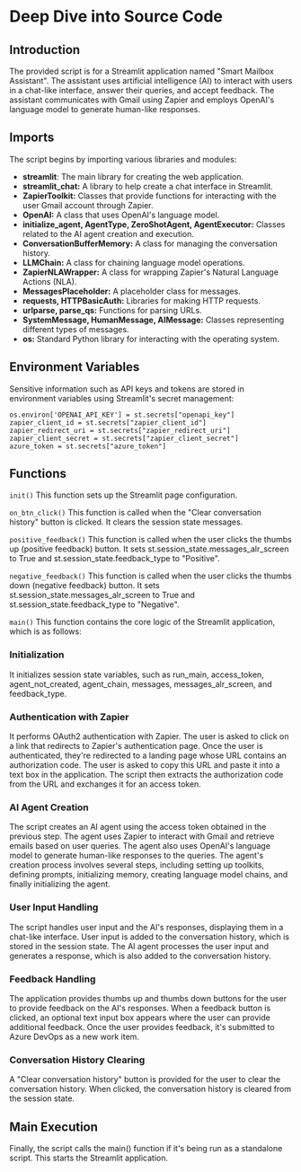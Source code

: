 # Deep Dive into Source Code

## Introduction
The provided script is for a Streamlit application named "Smart Mailbox Assistant". The assistant uses artificial intelligence (AI) to interact with users in a chat-like interface, answer their queries, and accept feedback. The assistant communicates with Gmail using Zapier and employs OpenAI's language model to generate human-like responses.

## Imports
The script begins by importing various libraries and modules:

* **streamlit**: The main library for creating the web application.
* **streamlit_chat:** A library to help create a chat interface in Streamlit.
* **ZapierToolkit:** Classes that provide functions for interacting with the user Gmail account through Zapier.
* **OpenAI:** A class that uses OpenAI's language model.
* **initialize_agent, AgentType, ZeroShotAgent, AgentExecutor:** Classes related to the AI agent creation and execution.
* **ConversationBufferMemory:** A class for managing the conversation history.
* **LLMChain:** A class for chaining language model operations.
* **ZapierNLAWrapper:** A class for wrapping Zapier's Natural Language Actions (NLA).
* **MessagesPlaceholder:** A placeholder class for messages.
* **requests, HTTPBasicAuth:** Libraries for making HTTP requests.
* **urlparse, parse_qs:** Functions for parsing URLs.
* **SystemMessage, HumanMessage, AIMessage:** Classes representing different types of messages.
* **os:** Standard Python library for interacting with the operating system.

## Environment Variables
Sensitive information such as API keys and tokens are stored in environment variables using Streamlit's secret management:

```
os.environ['OPENAI_API_KEY'] = st.secrets["openapi_key"]
zapier_client_id = st.secrets["zapier_client_id"]
zapier_redirect_uri = st.secrets["zapier_redirect_uri"]
zapier_client_secret = st.secrets["zapier_client_secret"]
azure_token = st.secrets["azure_token"]
```

## Functions
`init()`
This function sets up the Streamlit page configuration.

`on_btn_click()`
This function is called when the "Clear conversation history" button is clicked. It clears the session state messages.

`positive_feedback()`
This function is called when the user clicks the thumbs up (positive feedback) button. It sets st.session_state.messages_alr_screen to True and st.session_state.feedback_type to "Positive".

`negative_feedback()`
This function is called when the user clicks the thumbs down (negative feedback) button. It sets st.session_state.messages_alr_screen to True and st.session_state.feedback_type to "Negative".

`main()`
This function contains the core logic of the Streamlit application, which is as follows:

  ### Initialization
  It initializes session state variables, such as run_main, access_token, agent_not_created, agent_chain, messages, messages_alr_screen, and feedback_type.
  
  ### Authentication with Zapier
  It performs OAuth2 authentication with Zapier. The user is asked to click on a link that redirects to Zapier's authentication page. Once the user is authenticated, they're redirected to a landing page whose URL contains an authorization code. The user is asked to copy this URL and paste it into a text box in the application. The script then extracts the authorization code from the URL and exchanges it for an access token.
  
  ### AI Agent Creation
  The script creates an AI agent using the access token obtained in the previous step. The agent uses Zapier to interact with Gmail and retrieve emails based on user queries. The agent also uses OpenAI's language model to generate human-like responses to the queries. The agent's creation process involves several steps, including setting up toolkits, defining prompts, initializing memory, creating language model chains, and finally initializing the agent.
  
  ### User Input Handling
  The script handles user input and the AI's responses, displaying them in a chat-like interface. User input is added to the conversation history, which is stored in the session state. The AI agent processes the user input and generates a response, which is also added to the conversation history.
  
  ### Feedback Handling
  The application provides thumbs up and thumbs down buttons for the user to provide feedback on the AI's responses. When a feedback button is clicked, an optional text input box appears where the user can provide additional feedback. Once the user provides feedback, it's submitted to Azure DevOps as a new work item.
  
  ### Conversation History Clearing
  A "Clear conversation history" button is provided for the user to clear the conversation history. When clicked, the conversation history is cleared from the session state.

## Main Execution
Finally, the script calls the main() function if it's being run as a standalone script. This starts the Streamlit application.
